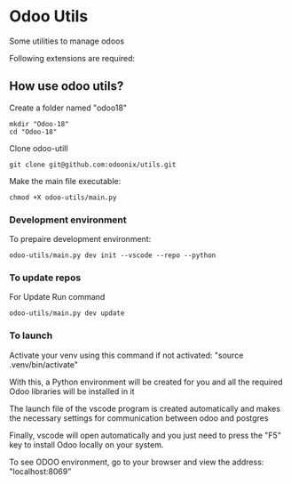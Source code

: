 # Odoo Utils

Some utilities to manage odoos

Following extensions are required:

## How use odoo utils?

Create a folder named "odoo18"

    mkdir "Odoo-18"
    cd "Odoo-18"

Clone odoo-utill

    git clone git@github.com:odoonix/utils.git

Make the main file executable:

    chmod +X odoo-utils/main.py

### Development environment

To prepaire development environment:

    odoo-utils/main.py dev init --vscode --repo --python


### To update repos

For Update Run command

    odoo-utils/main.py dev update

### To launch

Activate your venv using this command if not activated: "source .venv/bin/activate"

With this, a Python environment will be created for you and all the required Odoo libraries will be installed in it

The launch file of the vscode program is created automatically and makes the necessary settings for communication between odoo and postgres

Finally, vscode will open automatically and you just need to press the "F5" key to install Odoo locally on your system.

To see ODOO environment, go to your browser and view the address: "localhost:8069"

